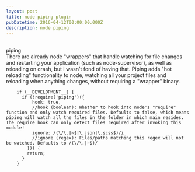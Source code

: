 ```yaml
---
layout: post
title: node piping plugin
pubDatetime: 2016-04-12T00:00:00.000Z
description: node piping
---
```


<br>piping
<br>There are already node "wrappers" that handle watching for file changes and restarting your application (such as node-supervisor), as well as reloading on crash, but I wasn't fond of having that. Piping adds "hot reloading" functionality to node, watching all your project files and reloading when anything changes, without requiring a "wrapper" binary.

        if (__DEVELOPMENT__) {
          if (!require('piping')({
              hook: true,
              //hook (boolean): Whether to hook into node's "require" function and only watch required files. Defaults to false, which means piping will watch all the files in the folder in which main resides. The require hook can only detect files required after invoking this module!
              ignore: /(\/\.|~$|\.json|\.scss$)/i
              //ignore (regex): Files/paths matching this regex will not be watched. Defaults to /(\/\.|~$)/
            })) {
            return;
          }
        }
